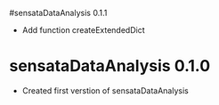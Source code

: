 #sensataDataAnalysis 0.1.1

* Add function createExtendedDict

# sensataDataAnalysis 0.1.0

* Created first verstion of sensataDataAnalysis
